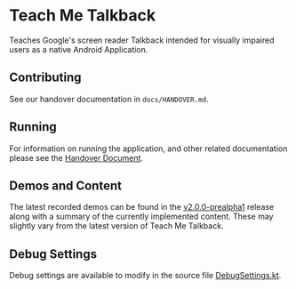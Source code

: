 # Teach Me Talkback

Teaches Google's screen reader Talkback intended for visually impaired users as a native Android Application.

## Contributing

See our handover documentation in `docs/HANDOVER.md`.

## Running

For information on running the application, and other related documentation please see the [Handover Document](handover.pdf).

## Demos and Content

The latest recorded demos can be found in the [v2.0.0-prealpha1](https://github.com/TalkbackTutorial/Application/releases/tag/v2.0.0-prealpha1) release along with a summary of the currently implemented content. These may slightly vary from the latest version of Teach Me Talkback.

## Debug Settings

Debug settings are available to modify in the source file [DebugSettings.kt](app/src/main/java/com/github/talkbacktutorial/DebugSettings.kt).
